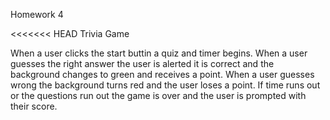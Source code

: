 Homework 4

<<<<<<< HEAD
Trivia Game

When a user clicks the start buttin a quiz and timer begins. When a user guesses the right answer the user is alerted it is correct and the background changes to green and receives a point. When a user guesses wrong the background turns red and the user loses a point. If time runs out or the questions run out the game is over and the user is prompted with their score. 
